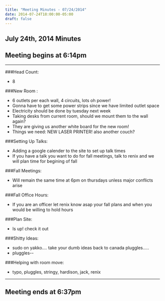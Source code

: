 ```yaml
---
title: "Meeting Minutes - 07/24/2014"
date: 2014-07-24T18:00:00-05:00
draft: false
---
```


## July 24th, 2014 Minutes

## Meeting begins at 6:14pm

- - -

###Head Count:
* 8

###New Room :
* 6 outlets per each wall, 4 circuits, lots oh power!
* Gonna have to get some power strips since we have limited outlet space
* Electricity should be done by tuesday next week
* Taking desks from current room, should we mount them to the wall again?
* They are giving us another white board for the new room!
* Things we need: NEW LASER PRINTER! also another couch?

###Setting Up Talks:
* Adding a google calender to the site to set up talk times
* If you have a talk you want to do for fall meetings, talk to renix and we will plan time for begining of fall

###Fall Meetings:
* Will remain the same time at 6pm on thursdays unless major conflicts arise

###Fall Office Hours:
* If you are an officer let renix know asap your fall plans and when you would be willing to hold hours

###Plan Site:
* Is up! check it out

###Shitty Ideas:
* sudo on yakko.... take your dumb ideas back to canada pluggles.....
* pluggles--

###Helping with room move:
* typo, pluggles, stringy, hardison, jack, renix

- - - 

## Meeting ends at 6:37pm
